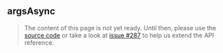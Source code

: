 argsAsync
---------

> The content of this page is not yet ready. Until then, please use the [source code](https://github.com/fabian-hiller/valibot/blob/main/library/src/actions/args/argsAsync.ts) or take a look at [issue #287](https://github.com/fabian-hiller/valibot/issues/287) to help us extend the API reference.
